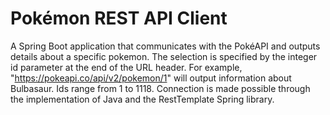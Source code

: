 # Pokémon REST API Client

A Spring Boot application that communicates with the PokéAPI and outputs details about a specific pokemon. The selection is specified by the integer id parameter at the end of the URL header. For example, "https://pokeapi.co/api/v2/pokemon/1" will output information about Bulbasaur. Ids range from 1 to 1118. Connection is made possible through the implementation of Java and the RestTemplate Spring library.

